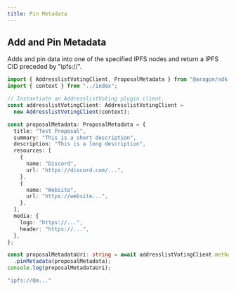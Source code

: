 ```yaml
---
title: Pin Metadata
---
```


## Add and Pin Metadata

Adds and pin data into one of the specified IPFS nodes and return a IPFS CID preceded by "ipfs://".

```ts
import { AddresslistVotingClient, ProposalMetadata } from "@aragon/sdk-client";
import { context } from "../index";

// Instantiate an AddresslistVoting plugin client.
const addresslistVotingClient: AddresslistVotingClient =
  new AddresslistVotingClient(context);

const proposalMetadata: ProposalMetadata = {
  title: "Test Proposal",
  summary: "This is a short description",
  description: "This is a long description",
  resources: [
    {
      name: "Discord",
      url: "https://discord.com/...",
    },
    {
      name: "Website",
      url: "https://website...",
    },
  ],
  media: {
    logo: "https://...",
    header: "https://...",
  },
};

const proposalMetadataUri: string = await addresslistVotingClient.methods
  .pinMetadata(proposalMetadata);
console.log(proposalMetadataUri);
```


```javascript
"ipfs://Qm..."
```
